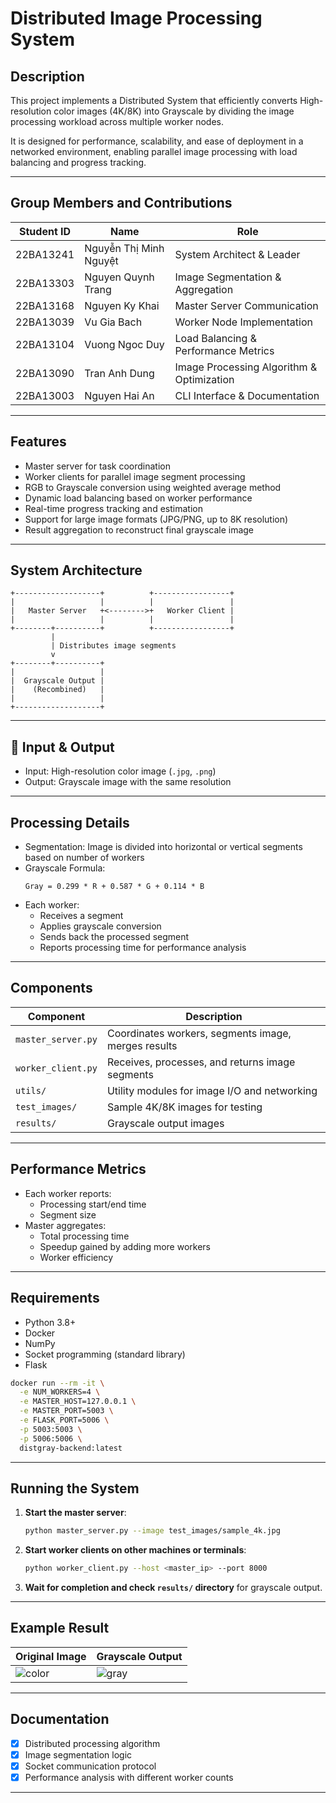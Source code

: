 
# Distributed Image Processing System

## Description
This project implements a Distributed System that efficiently converts High-resolution color images (4K/8K) into Grayscale by dividing the image processing workload across multiple worker nodes.

It is designed for performance, scalability, and ease of deployment in a networked environment, enabling parallel image processing with load balancing and progress tracking.

---

## Group Members and Contributions

| Student ID | Name | Role |
|--------|------|------------------|
| 22BA13241 | Nguyễn Thị Minh Nguyệt| System Architect & Leader |
| 22BA13303 |  Nguyen Quynh Trang | Image Segmentation & Aggregation |
| 22BA13168 | Nguyen Ky Khai  |Master Server Communication|
| 22BA13039 | Vu Gia Bach | Worker Node Implementation |
| 22BA13104|  Vuong Ngoc Duy  |Load Balancing & Performance Metrics |
| 22BA13090 | Tran Anh Dung |Image Processing Algorithm & Optimization |
| 22BA13003 |  Nguyen Hai An  |CLI Interface & Documentation |

---

## Features

- Master server for task coordination
- Worker clients for parallel image segment processing
- RGB to Grayscale conversion using weighted average method
- Dynamic load balancing based on worker performance
- Real-time progress tracking and estimation
- Support for large image formats (JPG/PNG, up to 8K resolution)
- Result aggregation to reconstruct final grayscale image

---

## System Architecture

```
+-------------------+          +-----------------+
|                   |          |                 |
|   Master Server   +<-------->+   Worker Client |
|                   |          |                 |
+--------+----------+          +-----------------+
         |
         | Distributes image segments
         v
+--------+----------+
|                   |
|  Grayscale Output |
|    (Recombined)   |
|                   |
+-------------------+
```

---

## 📂 Input & Output

- Input: High-resolution color image (`.jpg`, `.png`)
- Output: Grayscale image with the same resolution

---

## Processing Details

- Segmentation: Image is divided into horizontal or vertical segments based on number of workers
- Grayscale Formula:
  ```text
  Gray = 0.299 * R + 0.587 * G + 0.114 * B
  ```
- Each worker:
  - Receives a segment
  - Applies grayscale conversion
  - Sends back the processed segment
  - Reports processing time for performance analysis

---

## Components

| Component        | Description                                 |
|------------------|---------------------------------------------|
| `master_server.py` | Coordinates workers, segments image, merges results |
| `worker_client.py` | Receives, processes, and returns image segments |
| `utils/`           | Utility modules for image I/O and networking |
| `test_images/`     | Sample 4K/8K images for testing             |
| `results/`         | Grayscale output images                     |

---

## Performance Metrics

- Each worker reports:
  - Processing start/end time
  - Segment size
- Master aggregates:
  - Total processing time
  - Speedup gained by adding more workers
  - Worker efficiency

---

## Requirements

- Python 3.8+
- Docker
- NumPy
- Socket programming (standard library)
- Flask

```bash
docker run --rm -it \
  -e NUM_WORKERS=4 \
  -e MASTER_HOST=127.0.0.1 \
  -e MASTER_PORT=5003 \
  -e FLASK_PORT=5006 \
  -p 5003:5003 \
  -p 5006:5006 \
  distgray-backend:latest
```

---

##  Running the System
1. **Start the master server**:
   ```bash
   python master_server.py --image test_images/sample_4k.jpg
   ```

2. **Start worker clients on other machines or terminals**:
   ```bash
   python worker_client.py --host <master_ip> --port 8000
   ```

3. **Wait for completion and check `results/` directory** for grayscale output.

---

## Example Result

| Original Image | Grayscale Output |
|----------------|------------------|
| ![color](test_images/sample_4k.jpg) | ![gray](results/sample_4k_gray.jpg) |

---

## Documentation

- [x] Distributed processing algorithm
- [x] Image segmentation logic
- [x] Socket communication protocol
- [x] Performance analysis with different worker counts

---

